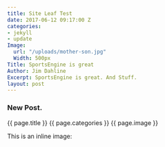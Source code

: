 ```yaml
---
title: Site Leaf Test
date: 2017-06-12 09:17:00 Z
categories:
- jekyll
- update
Image:
  url: "/uploads/mother-son.jpg"
  Width: 500px
Title: SportsEngine is great
Author: Jim Dahline
Excerpt: SportsEngine is great. And Stuff.
layout: post
---
```


### New Post.
{{ page.title }}
{{ page.categories }}
{{ page.image }}



This is an inline image:
